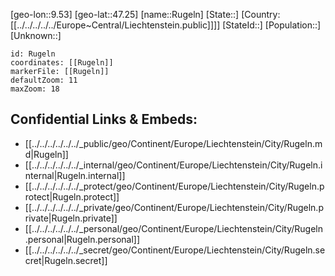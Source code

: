 ﻿---
location: [47.25,9.53]
mapzoom: [7,12] 
mapmarker: city 
type: City
tags:
- geo/City


SpocWebEntityId: 33823
isDeleted: false
confidential: public

---
[geo-lon::9.53]
[geo-lat::47.25]
[name::Rugeln]
[State::]
[Country:[[../../../../../Europe~Central/Liechtenstein.public]]]]
[StateId::]
[Population::]
[Unknown::]


```leaflet
id: Rugeln
coordinates: [[Rugeln]]
markerFile: [[Rugeln]]
defaultZoom: 11 
maxZoom: 18
```


## Confidential Links & Embeds: 
- [[../../../../../../_public/geo/Continent/Europe/Liechtenstein/City/Rugeln.md|Rugeln]] 
- [[../../../../../../_internal/geo/Continent/Europe/Liechtenstein/City/Rugeln.internal|Rugeln.internal]] 
- [[../../../../../../_protect/geo/Continent/Europe/Liechtenstein/City/Rugeln.protect|Rugeln.protect]] 
- [[../../../../../../_private/geo/Continent/Europe/Liechtenstein/City/Rugeln.private|Rugeln.private]] 
- [[../../../../../../_personal/geo/Continent/Europe/Liechtenstein/City/Rugeln.personal|Rugeln.personal]] 
- [[../../../../../../_secret/geo/Continent/Europe/Liechtenstein/City/Rugeln.secret|Rugeln.secret]] 
